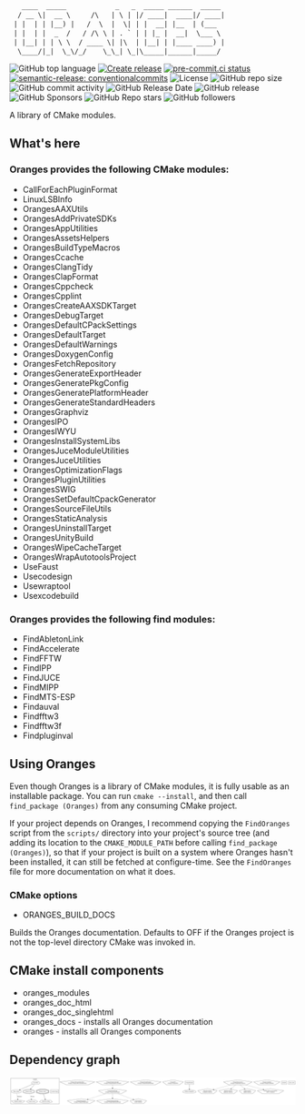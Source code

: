 <!-- markdownlint-disable -->
<!-- editorconfig-checker-disable -->
```
   ____  _____            _   _  _____ ______  _____
  / __ \|  __ \     /\   | \ | |/ ____|  ____|/ ____|
 | |  | | |__) |   /  \  |  \| | |  __| |__  | (___
 | |  | |  _  /   / /\ \ | . ` | | |_ |  __|  \___ \
 | |__| | | \ \  / ____ \| |\  | |__| | |____ ____) |
  \____/|_|  \_\/_/    \_\_| \_|\_____|______|_____/
```

![GitHub top language](https://img.shields.io/github/languages/top/benthevining/Oranges)
[![Create release](https://github.com/benthevining/Oranges/actions/workflows/release.yml/badge.svg)](https://github.com/benthevining/Oranges/actions/workflows/release.yml)
[![pre-commit.ci status](https://results.pre-commit.ci/badge/github/benthevining/Oranges/main.svg)](https://results.pre-commit.ci/latest/github/benthevining/Oranges/main)
[![semantic-release: conventionalcommits](https://img.shields.io/badge/semantic--release-conventionalcommits-e10079?logo=semantic-release)](https://github.com/semantic-release/semantic-release)
![License](https://img.shields.io/github/license/benthevining/Oranges)
![GitHub repo size](https://img.shields.io/github/repo-size/benthevining/Oranges)
![GitHub commit activity](https://img.shields.io/github/commit-activity/m/benthevining/Oranges)
![GitHub Release Date](https://img.shields.io/github/release-date/benthevining/Oranges)
![GitHub release](https://img.shields.io/github/v/release/benthevining/Oranges)
![GitHub Sponsors](https://img.shields.io/github/sponsors/benthevining?style=social)
![GitHub Repo stars](https://img.shields.io/github/stars/benthevining/Oranges?style=social)
![GitHub followers](https://img.shields.io/github/followers/benthevining?style=social)

A library of CMake modules.

## What's here

### Oranges provides the following CMake modules:

  * CallForEachPluginFormat
  * LinuxLSBInfo
  * OrangesAAXUtils
  * OrangesAddPrivateSDKs
  * OrangesAppUtilities
  * OrangesAssetsHelpers
  * OrangesBuildTypeMacros
  * OrangesCcache
  * OrangesClangTidy
  * OrangesClapFormat
  * OrangesCppcheck
  * OrangesCpplint
  * OrangesCreateAAXSDKTarget
  * OrangesDebugTarget
  * OrangesDefaultCPackSettings
  * OrangesDefaultTarget
  * OrangesDefaultWarnings
  * OrangesDoxygenConfig
  * OrangesFetchRepository
  * OrangesGenerateExportHeader
  * OrangesGeneratePkgConfig
  * OrangesGeneratePlatformHeader
  * OrangesGenerateStandardHeaders
  * OrangesGraphviz
  * OrangesIPO
  * OrangesIWYU
  * OrangesInstallSystemLibs
  * OrangesJuceModuleUtilities
  * OrangesJuceUtilities
  * OrangesOptimizationFlags
  * OrangesPluginUtilities
  * OrangesSWIG
  * OrangesSetDefaultCpackGenerator
  * OrangesSourceFileUtils
  * OrangesStaticAnalysis
  * OrangesUninstallTarget
  * OrangesUnityBuild
  * OrangesWipeCacheTarget
  * OrangesWrapAutotoolsProject
  * UseFaust
  * Usecodesign
  * Usewraptool
  * Usexcodebuild

### Oranges provides the following find modules:

  * FindAbletonLink
  * FindAccelerate
  * FindFFTW
  * FindIPP
  * FindJUCE
  * FindMIPP
  * FindMTS-ESP
  * Findauval
  * Findfftw3
  * Findfftw3f
  * Findpluginval

## Using Oranges

Even though Oranges is a library of CMake modules, it is fully usable as an installable package.
You can run `cmake --install`, and then call `find_package (Oranges)` from any consuming CMake project.

If your project depends on Oranges, I recommend copying the `FindOranges` script from the `scripts/` directory into your project's source tree (and adding its location to the `CMAKE_MODULE_PATH` before calling `find_package (Oranges)`), so that if your project is built on a system where Oranges hasn't been installed, it can still be fetched at configure-time.
See the `FindOranges` file for more documentation on what it does.

### CMake options

* ORANGES_BUILD_DOCS

Builds the Oranges documentation. Defaults to OFF if the Oranges project is not the top-level directory CMake was invoked in.

## CMake install components
  * oranges_modules
  * oranges_doc_html
  * oranges_doc_singlehtml
  * oranges_docs - installs all Oranges documentation
  * oranges - installs all Oranges components

## Dependency graph

<p align="center">
  <img src="https://github.com/benthevining/Oranges/blob/main/util/deps_graph.png" alt="Oranges dependency graph"/>
</p>
